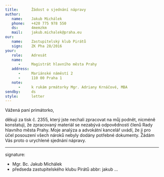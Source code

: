 ```yaml
---
title:      Žádost o sjednání nápravy
author:
   name:    Jakub Michálek
   phone:   +420 775 978 550
   ds:      4memzkm
   mail:    jakub.michalek@praha.eu
our:
   name:    Zastupitelský klub Pirátů
   sign:    ZK Pha 28/2016
your:
   role:    Adresát
   name:    
      -     Magistrát hlavního města Prahy
   address:
      -     Mariánské náměstí 2
      -     110 00 Praha 1
   note:
      -     k rukám prmátorky Mgr. Adriany Krnáčové, MBA
sendby:     ds
style:      letter
---
```


Vážená paní primátorko,

děkuji za tisk č. 2355, který jste nechali zpracovat na můj podnět, nicméně konstatuji, že zpracovaný materiál se nezabývá odpovědností členů Rady hlavního města Prahy. Moje analýza a advokátní kancelář uvádí, že ji pro účel posouzení všech nároků nebyly dodány potřebné dokumenty. Žádám Vás proto o urychlené sjednání nápravy.

---
signature:
  - Mgr. Bc. Jakub Michálek
  - předseda zastupitelského klubu Pirátů
abbr:       jakub
...
